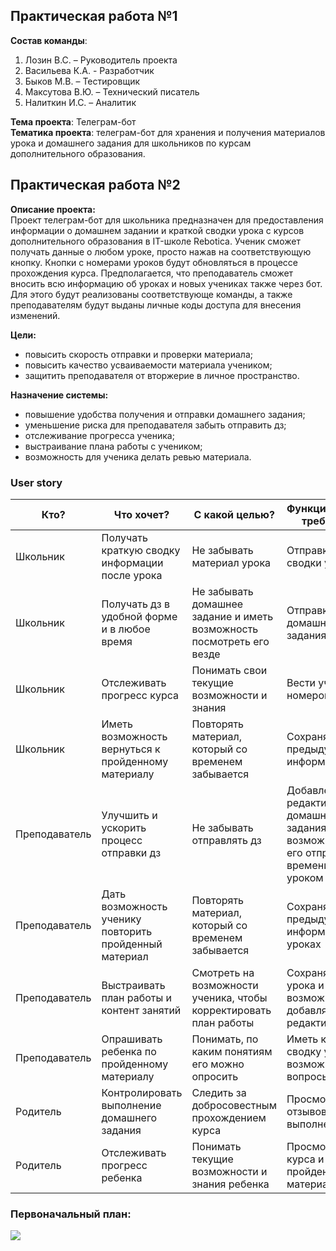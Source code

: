 ## Практическая работа №1  
**Состав команды**: 
1. Лозин В.С. – Руководитель проекта
2. Васильева К.А. - Разработчик 
3. Быков М.В. – Тестировщик
4. Максутова В.Ю. – Технический писатель
5. Налиткин И.С. – Аналитик  

**Тема проекта**: Телеграм-бот    
**Тематика проекта**: телеграм-бот для хранения и получения материалов урока и домашнего задания для школьников по курсам дополнительного образования. 

## Практическая работа №2    

**Описание проекта:**   
Проект телеграм-бот для школьника предназначен для предоставления информации о домашнем задании и краткой сводки урока с курсов дополнительного образования в IT-школе Rebotica. Ученик сможет получать данные о любом уроке, просто нажав на соответствующую кнопку. Кнопки с номерами уроков будут обновляться в процессе прохождения курса. Предполагается, что преподаватель сможет вносить всю информацию об уроках и новых учениках также через бот. Для этого будут реализованы соответствующе команды, а также преподавателям будут выданы личные коды доступа для внесения изменений. 

**Цели:**  
* повысить скорость отправки и проверки материала; 
* повысить качество усваиваемости материала учеником;
* защитить преподавателя от вторжерие в личное пространство.   

**Назначение системы:** 
* повышение удобства получения и отправки домашнего задания; 
* уменьшение риска для преподавателя забыть отправить дз; 
* отслеживание прогресса ученика; 
* выстраивание плана работы с учеником; 
* возможность для ученика делать ревью материала.


### User story  
Кто?     |  Что хочет? | С какой целью? | Функциональные требования 
------- | -------- | -------- | --------  
Школьник   |    Получать краткую сводку информации после урока | Не забывать материал урока | Отправка краткой сводки урока
Школьник   |   Получать дз в удобной форме и в любое время | Не забывать домашнее задание и иметь возможность посмотреть его везде | Отправка домашнего задания  
Школьник   |    Отслеживать прогресс курса | Понимать свои текущие возможности и знания | Вести учет номеров занятий 
Школьник   |    Иметь возможность вернуться к пройденному материалу | Повторять материал, который со временем забывается | Сохранять всю предыдущую информацию
Преподаватель   |  Улучшить и ускорить процесс отправки дз | Не забывать отправлять дз | Добавление и редактирование домашнего задания с возможностью его отправки по времени перед уроком 
Преподаватель   |  Дать возможность ученику повторить пройденный материал | Повторять материал, который со временем забывается | Сохранять всю предыдущую информацию об уроках  
Преподаватель   |  Выстраивать план работы и контент занятий | Смотреть на возможности ученика, чтобы корректировать план работы | Сохранять темы урока и иметь возможность добавлять их и редактировать
Преподаватель   |   Опрашивать ребенка по пройденному материалу | Понимать, по каким понятиям его можно опросить | Иметь краткую сводку урока и возможные вопросы 
Родитель   |   Контролировать выполнение домашнего задания  | Следить за добросовестным прохождением курса | Просмотр отзывов о выполнении дз 
Родитель   |  Отслеживать прогресс ребенка | Понимать текущие возможности и знания ребенка | Просмотр тем курса и пройденного материала 

### Первоначальный план:   
![](https://github.com/VasilievaKA/Project/blob/main/photo_2023-02-14_21-08-35.jpg)


